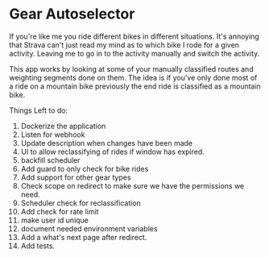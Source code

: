 # Gear Autoselector

If you're like me you ride different bikes in different situations. It's annoying that Strava can't just read my mind as to which bike I rode for a given activity.  Leaving me to go in to the activity manually and switch the activity.


This app works by looking at some of your manually classified routes and weighting segments done on them.  The idea is if you've only done most of a ride on a mountain bike previously the end ride is classified as a mountain bike.


Things Left to do:
1. Dockerize the application
1. Listen for webhook
1. Update description when changes have been made
1. UI to allow reclassifying of rides if window has expired.
1. backfill scheduler
1. Add guard to only check for bike rides
1. Add support for other gear types
1. Check scope on redirect to make sure we have the permissions we need.
1. Scheduler check for reclassification
1. Add check for rate limit
1. make user id unique
1. document needed environment variables
1. Add a what's next page after redirect.
1. Add tests.